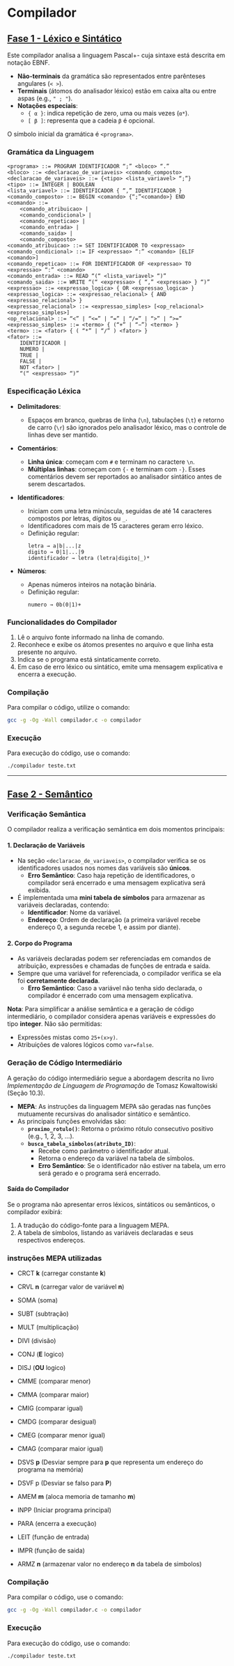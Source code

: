 # Compilador

## [Fase 1 - Léxico e Sintático](https://github.com/Victor-Vaglieri/compilador/tree/main/fase1)

Este compilador analisa a linguagem Pascal+- cuja sintaxe está descrita em notação EBNF. 

- **Não-terminais** da gramática são representados entre parênteses angulares (`< >`).
- **Terminais** (átomos do analisador léxico) estão em caixa alta ou entre aspas (e.g., `" ; "`).
- **Notações especiais**:
  - `{ α }`: indica repetição de zero, uma ou mais vezes (`α*`).
  - `[ β ]`: representa que a cadeia `β` é opcional.

O símbolo inicial da gramática é `<programa>`.


### Gramática da Linguagem

```ebnf
<programa> ::= PROGRAM IDENTIFICADOR “;” <bloco> “.”
<bloco> ::= <declaracao_de_variaveis> <comando_composto>
<declaracao_de_variaveis> ::= {<tipo> <lista_variavel> “;”}
<tipo> ::= INTEGER | BOOLEAN
<lista_variavel> ::= IDENTIFICADOR { “,” IDENTIFICADOR }
<comando_composto> ::= BEGIN <comando> {“;”<comando>} END
<comando> ::= 
    <comando_atribuicao> | 
    <comando_condicional> | 
    <comando_repeticao> | 
    <comando_entrada> | 
    <comando_saida> | 
    <comando_composto>
<comando_atribuicao> ::= SET IDENTIFICADOR TO <expressao>
<comando_condicional> ::= IF <expressao> “:” <comando> [ELIF <comando>]
<comando_repeticao> ::= FOR IDENTIFICADOR OF <expressao> TO <expressao> “:” <comando>
<comando_entrada> ::= READ “(“ <lista_variavel> “)”
<comando_saida> ::= WRITE “(“ <expressao> { “,” <expressao> } “)”
<expressao> ::= <expressao_logica> { OR <expressao_logica> }
<expressao_logica> ::= <expressao_relacional> { AND <expressao_relacional> }
<expressao_relacional> ::= <expressao_simples> [<op_relacional> <expressao_simples>]
<op_relacional> ::= “<” | “<=” | “=” | “/=” | “>” | “>=”
<expressao_simples> ::= <termo> { (“+” | “−”) <termo> }
<termo> ::= <fator> { ( “*” | “/” ) <fator> }
<fator> ::= 
    IDENTIFICADOR | 
    NUMERO | 
    TRUE | 
    FALSE | 
    NOT <fator> | 
    “(“ <expressao> “)”
```
### Especificação Léxica

- **Delimitadores**: 
  - Espaços em branco, quebras de linha (`\n`), tabulações (`\t`) e retorno de carro (`\r`) são ignorados pelo analisador léxico, mas o controle de linhas deve ser mantido.
  
- **Comentários**:
  - **Linha única**: começam com `#` e terminam no caractere `\n`.
  - **Múltiplas linhas**: começam com `{-` e terminam com `-}`. Esses comentários devem ser reportados ao analisador sintático antes de serem descartados.
  
- **Identificadores**:
  - Iniciam com uma letra minúscula, seguidas de até 14 caracteres compostos por letras, dígitos ou `_`.
  - Identificadores com mais de 15 caracteres geram erro léxico.
  - Definição regular:
    ```plaintext
    letra → a|b|...|z
    digito → 0|1|...|9
    identificador → letra (letra|digito|_)*
    ```

- **Números**:
  - Apenas números inteiros na notação binária.
  - Definição regular:
    ```plaintext
    numero → 0b(0|1)+
    ```

### Funcionalidades do Compilador

1. Lê o arquivo fonte informado na linha de comando.
2. Reconhece e exibe os átomos presentes no arquivo e que linha esta presente no arquivo.
4. Indica se o programa está sintaticamente correto.
5. Em caso de erro léxico ou sintático, emite uma mensagem explicativa e encerra a execução.

### Compilação

Para compilar o código, utilize o comando:

```bash
gcc -g -Og -Wall compilador.c -o compilador
```

### Execução

Para execução do código, use o comando:

```bash
./compilador teste.txt
```
---

## [Fase 2 - Semântico](https://github.com/Victor-Vaglieri/compilador/tree/main/fase2)

### Verificação Semântica

O compilador realiza a verificação semântica em dois momentos principais:

#### 1. Declaração de Variáveis
- Na seção `<declaracao_de_variaveis>`, o compilador verifica se os identificadores usados nos nomes das variáveis são **únicos**.  
  - **Erro Semântico**: Caso haja repetição de identificadores, o compilador será encerrado e uma mensagem explicativa será exibida.
- É implementada uma **mini tabela de símbolos** para armazenar as variáveis declaradas, contendo:
  - **Identificador**: Nome da variável.
  - **Endereço**: Ordem de declaração (a primeira variável recebe endereço 0, a segunda recebe 1, e assim por diante).

#### 2. Corpo do Programa
- As variáveis declaradas podem ser referenciadas em comandos de atribuição, expressões e chamadas de funções de entrada e saída.
- Sempre que uma variável for referenciada, o compilador verifica se ela foi **corretamente declarada**.  
  - **Erro Semântico**: Caso a variável não tenha sido declarada, o compilador é encerrado com uma mensagem explicativa.

**Nota**: Para simplificar a análise semântica e a geração de código intermediário, o compilador considera apenas variáveis e expressões do tipo **integer**. Não são permitidas:
- Expressões mistas como `25+(x>y)`.
- Atribuições de valores lógicos como `var=false`.

### Geração de Código Intermediário

A geração do código intermediário segue a abordagem descrita no livro *Implementação de Linguagem de Programação* de Tomasz Kowaltowiski (Seção 10.3).  
- **MEPA**: As instruções da linguagem MEPA são geradas nas funções mutuamente recursivas do analisador sintático e semântico.
- As principais funções envolvidas são:
  - **`proximo_rotulo()`**: Retorna o próximo rótulo consecutivo positivo (e.g., 1, 2, 3, ...).
  - **`busca_tabela_simbolos(atributo_ID)`**:
    - Recebe como parâmetro o identificador atual.
    - Retorna o endereço da variável na tabela de símbolos.
    - **Erro Semântico**: Se o identificador não estiver na tabela, um erro será gerado e o programa será encerrado.

#### Saída do Compilador
Se o programa não apresentar erros léxicos, sintáticos ou semânticos, o compilador exibirá:
1. A tradução do código-fonte para a linguagem MEPA.
2. A tabela de símbolos, listando as variáveis declaradas e seus respectivos endereços.


### instruções MEPA utilizadas

- CRCT **k** (carregar constante **k**)

- CRVL **n** (carregar valor de variável **n**)

- SOMA (soma)

- SUBT (subtração)

- MULT (multiplicação)

- DIVI (divisão)

- CONJ (**E** logico)

- DISJ (**OU** logico)

- CMME (comparar menor)

- CMMA (comparar maior)

- CMIG (comparar igual)

- CMDG (comparar desigual)

- CMEG (comparar menor igual)

- CMAG (comparar maior igual)

- DSVS **p** (Desviar sempre para **p** que representa um endereço do programa na memória)

- DSVF p (Desviar se falso para **P**)

- AMEM **m** (aloca memoria de tamanho **m**)

- INPP (Iniciar programa principal)

- PARA (encerra a execução)

- LEIT (função de entrada)

- IMPR (função de saida)

- ARMZ **n** (armazenar valor no endereço **n** da tabela de simbolos)


### Compilação

Para compilar o código, use o comando:

```bash
gcc -g -Og -Wall compilador.c -o compilador
```
### Execução

Para execução do código, use o comando:

```bash
./compilador teste.txt
```
